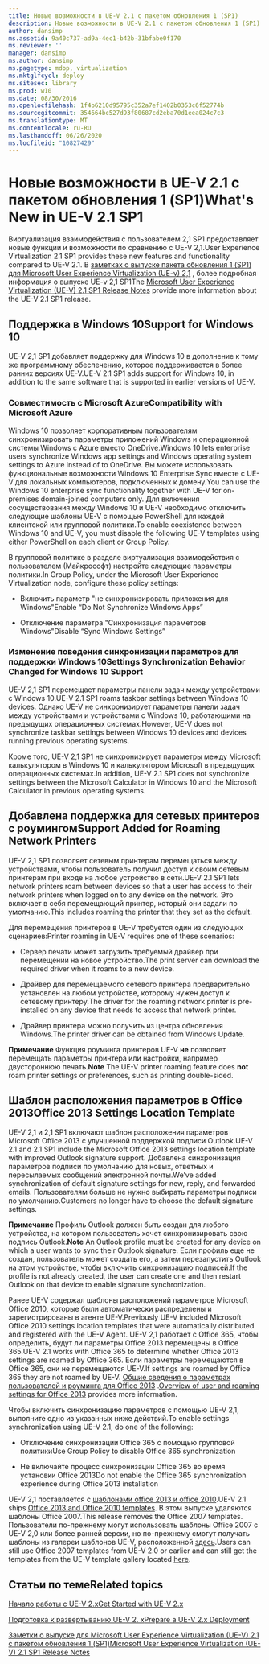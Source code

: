 ```yaml
---
title: Новые возможности в UE-V 2.1 с пакетом обновления 1 (SP1)
description: Новые возможности в UE-V 2.1 с пакетом обновления 1 (SP1)
author: dansimp
ms.assetid: 9a40c737-ad9a-4ec1-b42b-31bfabe0f170
ms.reviewer: ''
manager: dansimp
ms.author: dansimp
ms.pagetype: mdop, virtualization
ms.mktglfcycl: deploy
ms.sitesec: library
ms.prod: w10
ms.date: 08/30/2016
ms.openlocfilehash: 1f4b6210d95795c352a7ef1402b0353c6f52774b
ms.sourcegitcommit: 354664bc527d93f80687cd2eba70d1eea024c7c3
ms.translationtype: MT
ms.contentlocale: ru-RU
ms.lasthandoff: 06/26/2020
ms.locfileid: "10827429"
---
```

# <span data-ttu-id="d203e-103">Новые возможности в UE-V 2.1 с пакетом обновления 1 (SP1)</span><span class="sxs-lookup"><span data-stu-id="d203e-103">What's New in UE-V 2.1 SP1</span></span>


<span data-ttu-id="d203e-104">Виртуализация взаимодействия с пользователем 2,1 SP1 предоставляет новые функции и возможности по сравнению с UE-V 2,1.</span><span class="sxs-lookup"><span data-stu-id="d203e-104">User Experience Virtualization 2.1 SP1 provides these new features and functionality compared to UE-V 2.1.</span></span> <span data-ttu-id="d203e-105">В [заметках о выпуске пакета обновления 1 (SP1) для Microsoft User Experience Virtualization (UE-v) 2,1](microsoft-user-experience-virtualization--ue-v--21-sp1-release-notes.md) , более подробная информация о выпуске UE-v 2,1 SP1</span><span class="sxs-lookup"><span data-stu-id="d203e-105">The [Microsoft User Experience Virtualization (UE-V) 2.1 SP1 Release Notes](microsoft-user-experience-virtualization--ue-v--21-sp1-release-notes.md) provide more information about the UE-V 2.1 SP1 release.</span></span>

## <span data-ttu-id="d203e-106">Поддержка в Windows 10</span><span class="sxs-lookup"><span data-stu-id="d203e-106">Support for Windows 10</span></span>


<span data-ttu-id="d203e-107">UE-V 2,1 SP1 добавляет поддержку для Windows 10 в дополнение к тому же программному обеспечению, которое поддерживается в более ранних версиях UE-V.</span><span class="sxs-lookup"><span data-stu-id="d203e-107">UE-V 2.1 SP1 adds support for Windows 10, in addition to the same software that is supported in earlier versions of UE-V.</span></span>

### <span data-ttu-id="d203e-108">Совместимость с Microsoft Azure</span><span class="sxs-lookup"><span data-stu-id="d203e-108">Compatibility with Microsoft Azure</span></span>

<span data-ttu-id="d203e-109">Windows 10 позволяет корпоративным пользователям синхронизировать параметры приложений Windows и операционной системы Windows с Azure вместо OneDrive.</span><span class="sxs-lookup"><span data-stu-id="d203e-109">Windows 10 lets enterprise users synchronize Windows app settings and Windows operating system settings to Azure instead of to OneDrive.</span></span> <span data-ttu-id="d203e-110">Вы можете использовать функциональные возможности Windows 10 Enterprise Sync вместе с UE-V для локальных компьютеров, подключенных к домену.</span><span class="sxs-lookup"><span data-stu-id="d203e-110">You can use the Windows 10 enterprise sync functionality together with UE-V for on-premises domain-joined computers only.</span></span> <span data-ttu-id="d203e-111">Для включения сосуществования между Windows 10 и UE-V необходимо отключить следующие шаблоны UE-V с помощью PowerShell для каждой клиентской или групповой политики.</span><span class="sxs-lookup"><span data-stu-id="d203e-111">To enable coexistence between Windows 10 and UE-V, you must disable the following UE-V templates using either PowerShell on each client or Group Policy.</span></span>

<span data-ttu-id="d203e-112">В групповой политике в разделе виртуализация взаимодействия с пользователем (Майкрософт) настройте следующие параметры политики.</span><span class="sxs-lookup"><span data-stu-id="d203e-112">In Group Policy, under the Microsoft User Experience Virtualization node, configure these policy settings:</span></span>

-   <span data-ttu-id="d203e-113">Включить параметр "не синхронизировать приложения для Windows"</span><span class="sxs-lookup"><span data-stu-id="d203e-113">Enable “Do Not Synchronize Windows Apps”</span></span>

-   <span data-ttu-id="d203e-114">Отключение параметра "Синхронизация параметров Windows"</span><span class="sxs-lookup"><span data-stu-id="d203e-114">Disable “Sync Windows Settings”</span></span>

### <span data-ttu-id="d203e-115">Изменение поведения синхронизации параметров для поддержки Windows 10</span><span class="sxs-lookup"><span data-stu-id="d203e-115">Settings Synchronization Behavior Changed for Windows 10 Support</span></span>

<span data-ttu-id="d203e-116">UE-V 2,1 SP1 перемещает параметры панели задач между устройствами с Windows 10.</span><span class="sxs-lookup"><span data-stu-id="d203e-116">UE-V 2.1 SP1 roams taskbar settings between Windows 10 devices.</span></span> <span data-ttu-id="d203e-117">Однако UE-V не синхронизирует параметры панели задач между устройствами и устройствами с Windows 10, работающими на предыдущих операционных системах.</span><span class="sxs-lookup"><span data-stu-id="d203e-117">However, UE-V does not synchronize taskbar settings between Windows 10 devices and devices running previous operating systems.</span></span>

<span data-ttu-id="d203e-118">Кроме того, UE-V 2,1 SP1 не синхронизирует параметры между Microsoft калькулятором в Windows 10 и калькулятором Microsoft в предыдущих операционных системах.</span><span class="sxs-lookup"><span data-stu-id="d203e-118">In addition, UE-V 2.1 SP1 does not synchronize settings between the Microsoft Calculator in Windows 10 and the Microsoft Calculator in previous operating systems.</span></span>

## <span data-ttu-id="d203e-119">Добавлена поддержка для сетевых принтеров с роумингом</span><span class="sxs-lookup"><span data-stu-id="d203e-119">Support Added for Roaming Network Printers</span></span>


<span data-ttu-id="d203e-120">UE-V 2,1 SP1 позволяет сетевым принтерам перемещаться между устройствами, чтобы пользователь получил доступ к своим сетевым принтерам при входе на любое устройство в сети.</span><span class="sxs-lookup"><span data-stu-id="d203e-120">UE-V 2.1 SP1 lets network printers roam between devices so that a user has access to their network printers when logged on to any device on the network.</span></span> <span data-ttu-id="d203e-121">Это включает в себя перемещающий принтер, который они задали по умолчанию.</span><span class="sxs-lookup"><span data-stu-id="d203e-121">This includes roaming the printer that they set as the default.</span></span>

<span data-ttu-id="d203e-122">Для перемещения принтеров в UE-V требуется один из следующих сценариев:</span><span class="sxs-lookup"><span data-stu-id="d203e-122">Printer roaming in UE-V requires one of these scenarios:</span></span>

-   <span data-ttu-id="d203e-123">Сервер печати может загрузить требуемый драйвер при перемещении на новое устройство.</span><span class="sxs-lookup"><span data-stu-id="d203e-123">The print server can download the required driver when it roams to a new device.</span></span>

-   <span data-ttu-id="d203e-124">Драйвер для перемещаемого сетевого принтера предварительно установлен на любом устройстве, которому нужен доступ к сетевому принтеру.</span><span class="sxs-lookup"><span data-stu-id="d203e-124">The driver for the roaming network printer is pre-installed on any device that needs to access that network printer.</span></span>

-   <span data-ttu-id="d203e-125">Драйвер принтера можно получить из центра обновления Windows.</span><span class="sxs-lookup"><span data-stu-id="d203e-125">The printer driver can be obtained from Windows Update.</span></span>

<span data-ttu-id="d203e-126">**Примечание**  Функция роуминга принтеров UE-V **не** позволяет перемещать параметры принтера или настройки, например двустороннюю печать.</span><span class="sxs-lookup"><span data-stu-id="d203e-126">**Note** The UE-V printer roaming feature does **not** roam printer settings or preferences, such as printing double-sided.</span></span>

 

## <span data-ttu-id="d203e-127">Шаблон расположения параметров в Office 2013</span><span class="sxs-lookup"><span data-stu-id="d203e-127">Office 2013 Settings Location Template</span></span>


<span data-ttu-id="d203e-128">UE-V 2,1 и 2,1 SP1 включают шаблон расположения параметров Microsoft Office 2013 с улучшенной поддержкой подписи Outlook.</span><span class="sxs-lookup"><span data-stu-id="d203e-128">UE-V 2.1 and 2.1 SP1 include the Microsoft Office 2013 settings location template with improved Outlook signature support.</span></span> <span data-ttu-id="d203e-129">Добавлена синхронизация параметров подписи по умолчанию для новых, ответных и пересылаемых сообщений электронной почты.</span><span class="sxs-lookup"><span data-stu-id="d203e-129">We’ve added synchronization of default signature settings for new, reply, and forwarded emails.</span></span> <span data-ttu-id="d203e-130">Пользователям больше не нужно выбирать параметры подписи по умолчанию.</span><span class="sxs-lookup"><span data-stu-id="d203e-130">Customers no longer have to choose the default signature settings.</span></span>

<span data-ttu-id="d203e-131">**Примечание**  Профиль Outlook должен быть создан для любого устройства, на котором пользователь хочет синхронизировать свою подпись Outlook.</span><span class="sxs-lookup"><span data-stu-id="d203e-131">**Note** An Outlook profile must be created for any device on which a user wants to sync their Outlook signature.</span></span> <span data-ttu-id="d203e-132">Если профиль еще не создан, пользователь может создать его, а затем перезапустить Outlook на этом устройстве, чтобы включить синхронизацию подписей.</span><span class="sxs-lookup"><span data-stu-id="d203e-132">If the profile is not already created, the user can create one and then restart Outlook on that device to enable signature synchronization.</span></span>

 

<span data-ttu-id="d203e-133">Ранее UE-V содержал шаблоны расположений параметров Microsoft Office 2010, которые были автоматически распределены и зарегистрированы в агенте UE-V.</span><span class="sxs-lookup"><span data-stu-id="d203e-133">Previously UE-V included Microsoft Office 2010 settings location templates that were automatically distributed and registered with the UE-V Agent.</span></span> <span data-ttu-id="d203e-134">UE-V 2,1 работает с Office 365, чтобы определить, будут ли параметры Office 2013 перемещены в Office 365.</span><span class="sxs-lookup"><span data-stu-id="d203e-134">UE-V 2.1 works with Office 365 to determine whether Office 2013 settings are roamed by Office 365.</span></span> <span data-ttu-id="d203e-135">Если параметры перемещаются в Office 365, они не перемещаются UE-V.</span><span class="sxs-lookup"><span data-stu-id="d203e-135">If settings are roamed by Office 365 they are not roamed by UE-V.</span></span> <span data-ttu-id="d203e-136">[Общие сведения о параметрах пользователей и роуминга для Office 2013](https://go.microsoft.com/fwlink/p/?LinkID=391220) .</span><span class="sxs-lookup"><span data-stu-id="d203e-136">[Overview of user and roaming settings for Office 2013](https://go.microsoft.com/fwlink/p/?LinkID=391220) provides more information.</span></span>

<span data-ttu-id="d203e-137">Чтобы включить синхронизацию параметров с помощью UE-V 2,1, выполните одно из указанных ниже действий.</span><span class="sxs-lookup"><span data-stu-id="d203e-137">To enable settings synchronization using UE-V 2.1, do one of the following:</span></span>

-   <span data-ttu-id="d203e-138">Отключение синхронизации Office 365 с помощью групповой политики</span><span class="sxs-lookup"><span data-stu-id="d203e-138">Use Group Policy to disable Office 365 synchronization</span></span>

-   <span data-ttu-id="d203e-139">Не включайте процесс синхронизации Office 365 во время установки Office 2013</span><span class="sxs-lookup"><span data-stu-id="d203e-139">Do not enable the Office 365 synchronization experience during Office 2013 installation</span></span>

<span data-ttu-id="d203e-140">UE-V 2,1 поставляется с [шаблонами office 2013 и office 2010](https://technet.microsoft.com/library/dn458932.aspx#autosyncsettings).</span><span class="sxs-lookup"><span data-stu-id="d203e-140">UE-V 2.1 ships [Office 2013 and Office 2010 templates](https://technet.microsoft.com/library/dn458932.aspx#autosyncsettings).</span></span> <span data-ttu-id="d203e-141">В этом выпуске удаляются шаблоны Office 2007.</span><span class="sxs-lookup"><span data-stu-id="d203e-141">This release removes the Office 2007 templates.</span></span> <span data-ttu-id="d203e-142">Пользователи по-прежнему могут использовать шаблоны Office 2007 с UE-V 2,0 или более ранней версии, но по-прежнему смогут получать шаблоны из галереи шаблонов UE-V, расположенной [здесь](https://go.microsoft.com/fwlink/p/?LinkID=246589).</span><span class="sxs-lookup"><span data-stu-id="d203e-142">Users can still use Office 2007 templates from UE-V 2.0 or earlier and can still get the templates from the UE-V template gallery located [here](https://go.microsoft.com/fwlink/p/?LinkID=246589).</span></span>






## <span data-ttu-id="d203e-143">Статьи по теме</span><span class="sxs-lookup"><span data-stu-id="d203e-143">Related topics</span></span>


[<span data-ttu-id="d203e-144">Начало работы с UE-V 2.x</span><span class="sxs-lookup"><span data-stu-id="d203e-144">Get Started with UE-V 2.x</span></span>](get-started-with-ue-v-2x-new-uevv2.md)

[<span data-ttu-id="d203e-145">Подготовка к развертыванию UE-V 2. x</span><span class="sxs-lookup"><span data-stu-id="d203e-145">Prepare a UE-V 2.x Deployment</span></span>](prepare-a-ue-v-2x-deployment-new-uevv2.md)

[<span data-ttu-id="d203e-146">Заметки о выпуске для Microsoft User Experience Virtualization (UE-V) 2.1 с пакетом обновления 1 (SP1)</span><span class="sxs-lookup"><span data-stu-id="d203e-146">Microsoft User Experience Virtualization (UE-V) 2.1 SP1 Release Notes</span></span>](microsoft-user-experience-virtualization--ue-v--21-sp1-release-notes.md)

 

 





